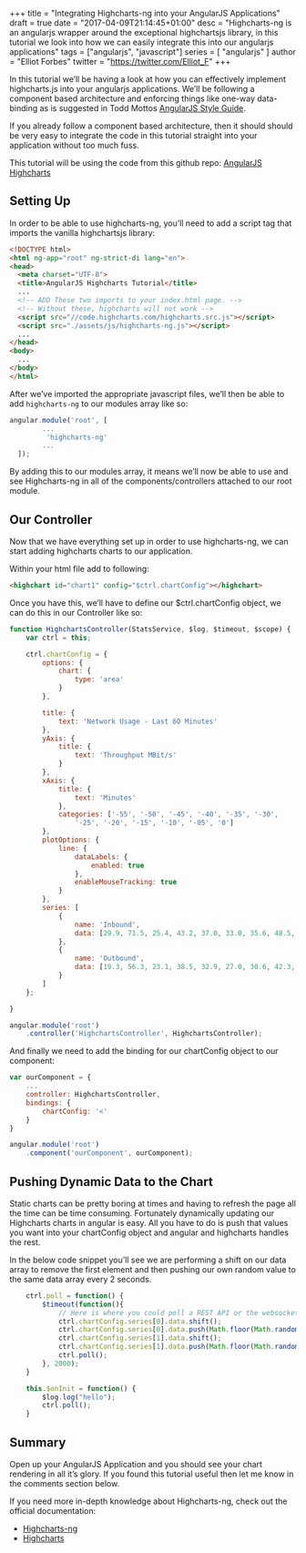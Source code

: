 +++
title = "Integrating Highcharts-ng into your AngularJS Applications"
draft = true
date = "2017-04-09T21:14:45+01:00"
desc = "Highcharts-ng is an angularjs wrapper around the exceptional highchartsjs library, in this tutorial we look into how we can easily integrate this into our angularjs applications"
tags = ["angularjs", "javascript"]
series = [ "angularjs" ]
author = "Elliot Forbes"
twitter = "https://twitter.com/Elliot_F"
+++

In this tutorial we’ll be having a look at how you can effectively implement highcharts.js into your angularjs applications. We’ll be following a component based architecture and enforcing things like one-way data-binding as is suggested in Todd Mottos [AngularJS Style Guide](https://github.com/toddmotto/angular-styleguide).

If you already follow a component based architecture, then it should should be very easy to integrate the code in this tutorial straight into your application without too much fuss.

<div class="github-link">
This tutorial will be using the code from this github repo: <a href="https://github.com/elliotforbes/angular-server-dashboard">AngularJS Highcharts</a>
</div>

## Setting Up

In order to be able to use highcharts-ng, you’ll need to add a script tag that imports the vanilla highchartsjs library:

```html
<!DOCTYPE html>
<html ng-app="root" ng-strict-di lang="en">
<head>
  <meta charset="UTF-8">
  <title>AngularJS Highcharts Tutorial</title>
  ...
  <!-- ADD These two imports to your index.html page. -->
  <!-- Without these, highcharts will not work -->
  <script src="//code.highcharts.com/highcharts.src.js"></script>
  <script src="./assets/js/highcharts-ng.js"></script>
  ...
</head>
<body>
  ...
</body>
</html>
```

After we’ve imported the appropriate javascript files, we’ll then be able to add `highcharts-ng` to our modules array like so:

```js
angular.module('root', [
        ...
         'highcharts-ng'
        ...  
  ]);
```
By adding this to our modules array, it means we’ll now be able to use and see Highcharts-ng in all of the components/controllers attached to our root module.

## Our Controller 

Now that we have everything set up in order to use highcharts-ng, we can start adding highcharts charts to our application. 

Within your html file add to following:

```html
<highchart id="chart1" config="$ctrl.chartConfig"></highchart>
```

Once you have this, we’ll have to define our $ctrl.chartConfig object, we can do this in our Controller like so:

```js
function HighchartsController(StatsService, $log, $timeout, $scope) {
    var ctrl = this;

    ctrl.chartConfig = {
        options: {
            chart: {
                type: 'area'
            }
        },

        title: {
            text: 'Network Usage - Last 60 Minutes'
        },
        yAxis: {
            title: {
                text: 'Throughput MBit/s'
            }
        },
        xAxis: {
            title: {
                text: 'Minutes'
            },
            categories: ['-55', '-50', '-45', '-40', '-35', '-30', 
                '-25', '-20', '-15', '-10', '-05', '0']
        },
        plotOptions: {
            line: {
                dataLabels: {
                    enabled: true
                },
                enableMouseTracking: true
            }
        },
        series: [
            {   
                name: 'Inbound',
                data: [29.9, 71.5, 25.4, 43.2, 37.0, 33.0, 35.6, 48.5, 21.4, 19.1, 16.6, 54.4]
            },
            {
                name: 'Outbound',
                data: [19.3, 56.3, 23.1, 38.5, 32.9, 27.0, 30.6, 42.3, 17.4, 12.0, 9.1, 34.0]
            }
        ]
    };

}

angular.module('root')
    .controller('HighchartsController', HighchartsController);
```

And finally we need to add the binding for our chartConfig object to our component:

```js
var ourComponent = {
    ...
    controller: HighchartsController,
    bindings: {
        chartConfig: '<'
    }
}

angular.module('root')
    .component('ourComponent', ourComponent);
```

## Pushing Dynamic Data to the Chart

Static charts can be pretty boring at times and having to refresh the page all the time can be time consuming. Fortunately dynamically updating our Highcharts charts in angular is easy. All you have to do is push that values you want into your chartConfig object and angular and highcharts handles the rest.

In the below code snippet you’ll see we are performing a shift on our data array to remove the first element and then pushing our own random value to the same data array every 2 seconds.

```js
    ctrl.poll = function() {
        $timeout(function(){
            // Here is where you could poll a REST API or the websockets service for live data
            ctrl.chartConfig.series[0].data.shift();
            ctrl.chartConfig.series[0].data.push(Math.floor(Math.random() * 20) + 1);
            ctrl.chartConfig.series[1].data.shift();
            ctrl.chartConfig.series[1].data.push(Math.floor(Math.random() * 20) + 1);
            ctrl.poll();
        }, 2000);
    }

    this.$onInit = function() {
        $log.log("hello");
        ctrl.poll();
    }
```


## Summary

Open up your AngularJS Application and you should see your chart rendering in all it’s glory. If you found this tutorial useful then let me know in the comments section below.

If you need more in-depth knowledge about Highcharts-ng, check out the official documentation:

* [Highcharts-ng](https://github.com/pablojim/highcharts-ng)
* [Highcharts](http://www.highcharts.com/)
